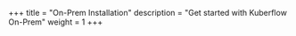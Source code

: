 +++
title = "On-Prem Installation"
description = "Get started with Kuberflow On-Prem"
weight = 1
+++
